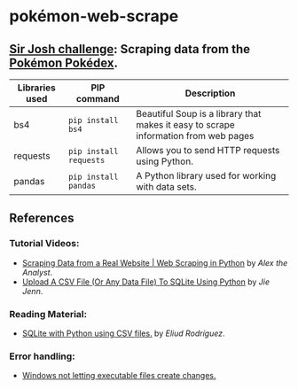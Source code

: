 # pokémon-web-scrape
## [Sir Josh challenge](https://www.facebook.com/share/p/shSjfPoG5PaD6bnm/): Scraping data from the [Pokémon Pokédex](https://pokemondb.net/pokedex/all).

|Libraries used|PIP command|Description|
|---|---|---|
|bs4|`pip install bs4`| Beautiful Soup is a library that makes it easy to scrape information from web pages|
|requests|`pip install requests`|Allows you to send HTTP requests using Python.|
|pandas| `pip install pandas`| A Python library used for working with data sets.|

## References

### Tutorial Videos:
- [Scraping Data from a Real Website | Web Scraping in Python](https://www.youtube.com/watch?v=8dTpNajxaH0) by *Alex the Analyst*.
- [Upload A CSV File (Or Any Data File) To SQLite Using Python](https://www.youtube.com/watch?v=UZIhVmkrAEs) by *Jie Jenn*.

### Reading Material:
- [SQLite with Python using CSV files.](https://www.youtube.com/watch?v=UZIhVmkrAEs) by *Eliud Rodríguez*.

### Error handling:
- [Windows not letting executable files create changes.](https://www.reddit.com/r/learnpython/comments/1af0hti/oserror_errno_9_bad_file_descriptor/)
